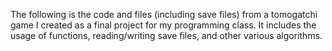 The following is the code and files (including save files) from a tomogatchi game I created as a final project for my programming class. It includes the usage of functions, reading/writing save files, and other various algorithms.
